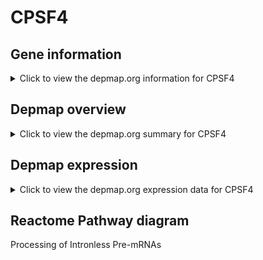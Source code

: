 <h1>CPSF4</h1>

<h2>Gene information</h2>
<details>
  <summary>Click to view the depmap.org information for CPSF4</summary>
  <iframe src="https://depmap.org/portal/gene/CPSF4?tab=about" style="border:none;width:100%;height:800px"></iframe>
</details>

<h2>Depmap overview</h2>
<details>
  <summary>Click to view the depmap.org summary for CPSF4</summary>
  <iframe src="https://depmap.org/portal/gene/CPSF4?tab=overview" style="border:none;width:100%;height:800px"></iframe>
</details>

<h2>Depmap expression</h2>
<details>
  <summary>Click to view the depmap.org expression data for CPSF4</summary>
  <iframe src="https://depmap.org/portal/gene/CPSF4?tab=characterization" style="border:none;width:100%;height:800px"></iframe>
</details>



<h2>Reactome Pathway diagram</h2>
Processing of Intronless Pre-mRNAs
<div id="diagramHolder"></div>

<script>
    //Creating the Reactome Diagram widget
    //Take into account a proxy needs to be set up in your server side pointing to www.reactome.org
    function onReactomeDiagramReady(){  //This function is automatically called when the widget code is ready to be used
        var diagram = Reactome.Diagram.create({
            "placeHolder" : "diagramHolder",
            "width" : 900,
            "height" : 500
        });

        //Initialising it to the "Hemostasis" pathway
        diagram.loadDiagram("R-HSA-77595");

        //Adding different listeners

        diagram.onDiagramLoaded(function (loaded) {
            console.info("Loaded ", loaded);
            diagram.flagItems("BAD");
	    diagram.flagItems("Q92934");
            if (loaded == "R-HSA-77595") diagram.selectItem("R-HSA-77595");
        });

     }
</script>



